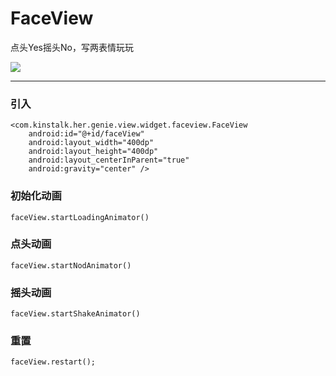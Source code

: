 # FaceView
点头Yes摇头No，写两表情玩玩

![](https://im4.ezgif.com/tmp/ezgif-4-40e7126c920b.gif)

---

### 引入

```
<com.kinstalk.her.genie.view.widget.faceview.FaceView
    android:id="@+id/faceView"
    android:layout_width="400dp"
    android:layout_height="400dp"
    android:layout_centerInParent="true"
    android:gravity="center" />
```

### 初始化动画

```
faceView.startLoadingAnimator()
```

### 点头动画

```
faceView.startNodAnimator()
```

### 摇头动画

```
faceView.startShakeAnimator()
```

### 重置

```
faceView.restart();
```
